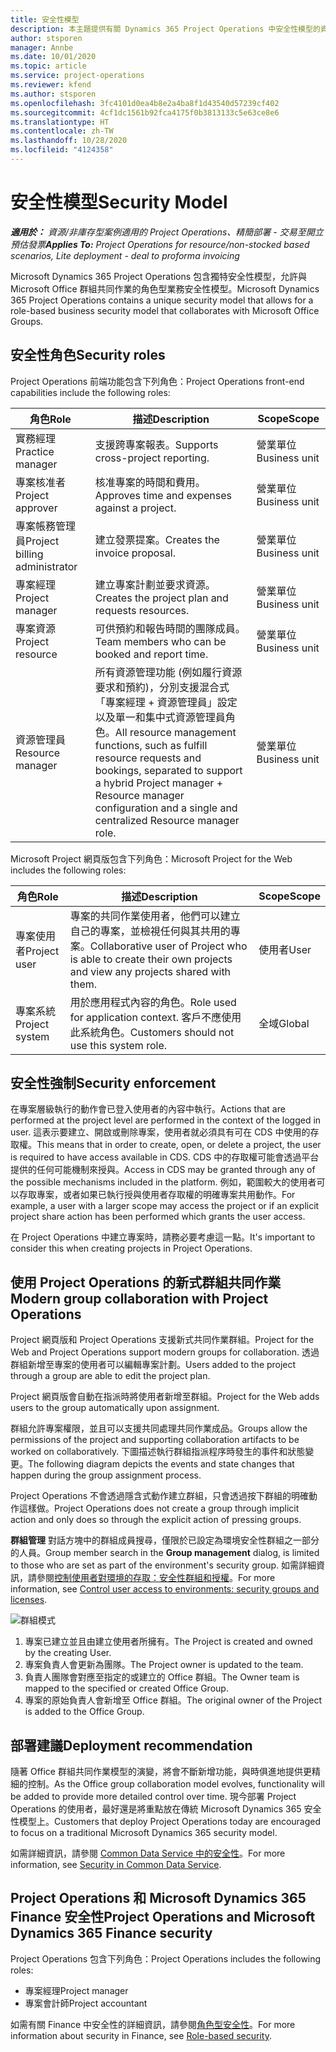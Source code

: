 ```yaml
---
title: 安全性模型
description: 本主題提供有關 Dynamics 365 Project Operations 中安全性模型的資訊。
author: stsporen
manager: Annbe
ms.date: 10/01/2020
ms.topic: article
ms.service: project-operations
ms.reviewer: kfend
ms.author: stsporen
ms.openlocfilehash: 3fc4101d0ea4b8e2a4ba8f1d43540d57239cf402
ms.sourcegitcommit: 4cf1dc1561b92fca4175f0b3813133c5e63ce8e6
ms.translationtype: HT
ms.contentlocale: zh-TW
ms.lasthandoff: 10/28/2020
ms.locfileid: "4124358"
---
```

# <a name="security-model"></a><span data-ttu-id="d76c3-103">安全性模型</span><span class="sxs-lookup"><span data-stu-id="d76c3-103">Security Model</span></span>

<span data-ttu-id="d76c3-104">_**適用於：** 資源/非庫存型案例適用的 Project Operations、精簡部署 - 交易至開立預估發票_</span><span class="sxs-lookup"><span data-stu-id="d76c3-104">_**Applies To:** Project Operations for resource/non-stocked based scenarios, Lite deployment - deal to proforma invoicing_</span></span>

<span data-ttu-id="d76c3-105">Microsoft Dynamics 365 Project Operations 包含獨特安全性模型，允許與 Microsoft Office 群組共同作業的角色型業務安全性模型。</span><span class="sxs-lookup"><span data-stu-id="d76c3-105">Microsoft Dynamics 365 Project Operations contains a unique security model that allows for a role-based business security model that collaborates with Microsoft Office Groups.</span></span> 


## <a name="security-roles"></a><span data-ttu-id="d76c3-106">安全性角色</span><span class="sxs-lookup"><span data-stu-id="d76c3-106">Security roles</span></span>
<span data-ttu-id="d76c3-107">Project Operations 前端功能包含下列角色：</span><span class="sxs-lookup"><span data-stu-id="d76c3-107">Project Operations front-end capabilities include the following roles:</span></span>

| <span data-ttu-id="d76c3-108">角色</span><span class="sxs-lookup"><span data-stu-id="d76c3-108">Role</span></span>                          | <span data-ttu-id="d76c3-109">描述</span><span class="sxs-lookup"><span data-stu-id="d76c3-109">Description</span></span>                                                                                                                                                                 | <span data-ttu-id="d76c3-110">Scope</span><span class="sxs-lookup"><span data-stu-id="d76c3-110">Scope</span></span> |
|-------------------------------|-----------------------------------------------------------------------------------------------------------------------------------------------------------------------------|------|
| <span data-ttu-id="d76c3-111">實務經理</span><span class="sxs-lookup"><span data-stu-id="d76c3-111">Practice manager</span></span>              | <span data-ttu-id="d76c3-112">支援跨專案報表。</span><span class="sxs-lookup"><span data-stu-id="d76c3-112">Supports cross-project reporting.</span></span>                                                                                                            | <span data-ttu-id="d76c3-113">營業單位</span><span class="sxs-lookup"><span data-stu-id="d76c3-113">Business unit</span></span>              |
| <span data-ttu-id="d76c3-114">專案核准者</span><span class="sxs-lookup"><span data-stu-id="d76c3-114">Project approver</span></span>              | <span data-ttu-id="d76c3-115">核准專案的時間和費用。</span><span class="sxs-lookup"><span data-stu-id="d76c3-115">Approves time and expenses against a project.</span></span>                                                                                                                              | <span data-ttu-id="d76c3-116">營業單位</span><span class="sxs-lookup"><span data-stu-id="d76c3-116">Business unit</span></span> |
| <span data-ttu-id="d76c3-117">專案帳務管理員</span><span class="sxs-lookup"><span data-stu-id="d76c3-117">Project billing administrator</span></span> | <span data-ttu-id="d76c3-118">建立發票提案。</span><span class="sxs-lookup"><span data-stu-id="d76c3-118">Creates the invoice proposal.</span></span>                                                                                                                                                 | <span data-ttu-id="d76c3-119">營業單位</span><span class="sxs-lookup"><span data-stu-id="d76c3-119">Business unit</span></span> |
| <span data-ttu-id="d76c3-120">專案經理</span><span class="sxs-lookup"><span data-stu-id="d76c3-120">Project manager</span></span>               | <span data-ttu-id="d76c3-121">建立專案計劃並要求資源。</span><span class="sxs-lookup"><span data-stu-id="d76c3-121">Creates the project plan and requests resources.</span></span>                                                                                                                              | <span data-ttu-id="d76c3-122">營業單位</span><span class="sxs-lookup"><span data-stu-id="d76c3-122">Business unit</span></span> |
| <span data-ttu-id="d76c3-123">專案資源</span><span class="sxs-lookup"><span data-stu-id="d76c3-123">Project resource</span></span>              | <span data-ttu-id="d76c3-124">可供預約和報告時間的團隊成員。</span><span class="sxs-lookup"><span data-stu-id="d76c3-124">Team members who can be booked and report time.</span></span>                                                                                                          | <span data-ttu-id="d76c3-125">營業單位</span><span class="sxs-lookup"><span data-stu-id="d76c3-125">Business unit</span></span>|
| <span data-ttu-id="d76c3-126">資源管理員</span><span class="sxs-lookup"><span data-stu-id="d76c3-126">Resource manager</span></span>              | <span data-ttu-id="d76c3-127">所有資源管理功能 (例如履行資源要求和預約)，分別支援混合式「專案經理 + 資源管理員」設定以及單一和集中式資源管理員角色。</span><span class="sxs-lookup"><span data-stu-id="d76c3-127">All resource management functions, such as fulfill resource requests and bookings, separated to support a hybrid Project manager + Resource manager configuration and a single and centralized Resource manager role.</span></span> | <span data-ttu-id="d76c3-128">營業單位</span><span class="sxs-lookup"><span data-stu-id="d76c3-128">Business unit</span></span> |


<span data-ttu-id="d76c3-129">Microsoft Project 網頁版包含下列角色：</span><span class="sxs-lookup"><span data-stu-id="d76c3-129">Microsoft Project for the Web includes the following roles:</span></span>

| <span data-ttu-id="d76c3-130">角色</span><span class="sxs-lookup"><span data-stu-id="d76c3-130">Role</span></span>           | <span data-ttu-id="d76c3-131">描述</span><span class="sxs-lookup"><span data-stu-id="d76c3-131">Description</span></span>                                                                                                        | <span data-ttu-id="d76c3-132">Scope</span><span class="sxs-lookup"><span data-stu-id="d76c3-132">Scope</span></span>  |
|----------------|--------------------------------------------------------------------------------------------------------------------|--------|
| <span data-ttu-id="d76c3-133">專案使用者</span><span class="sxs-lookup"><span data-stu-id="d76c3-133">Project user</span></span>   | <span data-ttu-id="d76c3-134">專案的共同作業使用者，他們可以建立自己的專案，並檢視任何與其共用的專案。</span><span class="sxs-lookup"><span data-stu-id="d76c3-134">Collaborative user of Project   who is able to create their own projects and view any projects shared with   them.</span></span> | <span data-ttu-id="d76c3-135">使用者</span><span class="sxs-lookup"><span data-stu-id="d76c3-135">User</span></span>   |
| <span data-ttu-id="d76c3-136">專案系統</span><span class="sxs-lookup"><span data-stu-id="d76c3-136">Project system</span></span> | <span data-ttu-id="d76c3-137">用於應用程式內容的角色。</span><span class="sxs-lookup"><span data-stu-id="d76c3-137">Role used for application   context.</span></span> <span data-ttu-id="d76c3-138">客戶不應使用此系統角色。</span><span class="sxs-lookup"><span data-stu-id="d76c3-138">Customers should not use this system role.</span></span>                                    | <span data-ttu-id="d76c3-139">全域</span><span class="sxs-lookup"><span data-stu-id="d76c3-139">Global</span></span> |

## <a name="security-enforcement"></a><span data-ttu-id="d76c3-140">安全性強制</span><span class="sxs-lookup"><span data-stu-id="d76c3-140">Security enforcement</span></span>
<span data-ttu-id="d76c3-141">在專案層級執行的動作會已登入使用者的內容中執行。</span><span class="sxs-lookup"><span data-stu-id="d76c3-141">Actions that are performed at the project level are performed in the context of the logged in user.</span></span> <span data-ttu-id="d76c3-142">這表示要建立、開啟或刪除專案，使用者就必須具有可在 CDS 中使用的存取權。</span><span class="sxs-lookup"><span data-stu-id="d76c3-142">This means that in order to create, open, or delete a project, the user is required to have access available in CDS.</span></span> <span data-ttu-id="d76c3-143">CDS 中的存取權可能會透過平台提供的任何可能機制來授與。</span><span class="sxs-lookup"><span data-stu-id="d76c3-143">Access in CDS may be granted through any of the possible mechanisms included in the platform.</span></span> <span data-ttu-id="d76c3-144">例如，範圍較大的使用者可以存取專案，或者如果已執行授與使用者存取權的明確專案共用動作。</span><span class="sxs-lookup"><span data-stu-id="d76c3-144">For example, a user with a larger scope may access the project or if an explicit project share action has been performed which grants the user access.</span></span>

<span data-ttu-id="d76c3-145">在 Project Operations 中建立專案時，請務必要考慮這一點。</span><span class="sxs-lookup"><span data-stu-id="d76c3-145">It's important to consider this when creating projects in Project Operations.</span></span>

## <a name="modern-group-collaboration-with-project-operations"></a><span data-ttu-id="d76c3-146">使用 Project Operations 的新式群組共同作業</span><span class="sxs-lookup"><span data-stu-id="d76c3-146">Modern group collaboration with Project Operations</span></span>
<span data-ttu-id="d76c3-147">Project 網頁版和 Project Operations 支援新式共同作業群組。</span><span class="sxs-lookup"><span data-stu-id="d76c3-147">Project for the Web and Project Operations support modern groups for collaboration.</span></span> <span data-ttu-id="d76c3-148">透過群組新增至專案的使用者可以編輯專案計劃。</span><span class="sxs-lookup"><span data-stu-id="d76c3-148">Users added to the project through a group are able to edit the project plan.</span></span>

<span data-ttu-id="d76c3-149">Project 網頁版會自動在指派時將使用者新增至群組。</span><span class="sxs-lookup"><span data-stu-id="d76c3-149">Project for the Web adds users to the group automatically upon assignment.</span></span>

<span data-ttu-id="d76c3-150">群組允許專案權限，並且可以支援共同處理共同作業成品。</span><span class="sxs-lookup"><span data-stu-id="d76c3-150">Groups allow the permissions of the project and supporting collaboration artifacts to be worked on collaboratively.</span></span> <span data-ttu-id="d76c3-151">下圖描述執行群組指派程序時發生的事件和狀態變更。</span><span class="sxs-lookup"><span data-stu-id="d76c3-151">The following diagram depicts the events and state changes that happen during the group assignment process.</span></span>

<span data-ttu-id="d76c3-152">Project Operations 不會透過隱含式動作建立群組，只會透過按下群組的明確動作這樣做。</span><span class="sxs-lookup"><span data-stu-id="d76c3-152">Project Operations does not create a group through implicit action and only does so through the explicit action of pressing groups.</span></span>

<span data-ttu-id="d76c3-153">**群組管理** 對話方塊中的群組成員搜尋，僅限於已設定為環境安全性群組之一部分的人員。</span><span class="sxs-lookup"><span data-stu-id="d76c3-153">Group member search in the **Group management** dialog, is limited to those who are set as part of the environment's security group.</span></span> <span data-ttu-id="d76c3-154">如需詳細資訊，請參閱[控制使用者對環境的存取：安全性群組和授權](https://docs.microsoft.com/power-platform/admin/control-user-access)。</span><span class="sxs-lookup"><span data-stu-id="d76c3-154">For more information, see [Control user access to environments: security groups and licenses](https://docs.microsoft.com/power-platform/admin/control-user-access).</span></span>

![群組模式](./media/groupsmode.png)

1. <span data-ttu-id="d76c3-156">專案已建立並且由建立使用者所擁有。</span><span class="sxs-lookup"><span data-stu-id="d76c3-156">The Project is created and owned by the creating User.</span></span>
2. <span data-ttu-id="d76c3-157">專案負責人會更新為團隊。</span><span class="sxs-lookup"><span data-stu-id="d76c3-157">The Project owner is updated to the team.</span></span>
3. <span data-ttu-id="d76c3-158">負責人團隊會對應至指定的或建立的 Office 群組。</span><span class="sxs-lookup"><span data-stu-id="d76c3-158">The Owner team is mapped to the specified or created Office Group.</span></span>
4. <span data-ttu-id="d76c3-159">專案的原始負責人會新增至 Office 群組。</span><span class="sxs-lookup"><span data-stu-id="d76c3-159">The original owner of the Project is added to the Office Group.</span></span>

## <a name="deployment-recommendation"></a><span data-ttu-id="d76c3-160">部署建議</span><span class="sxs-lookup"><span data-stu-id="d76c3-160">Deployment recommendation</span></span>
<span data-ttu-id="d76c3-161">隨著 Office 群組共同作業模型的演變，將會不斷新增功能，與時俱進地提供更精細的控制。</span><span class="sxs-lookup"><span data-stu-id="d76c3-161">As the Office group collaboration model evolves, functionality will be added to provide more detailed control over time.</span></span> <span data-ttu-id="d76c3-162">現今部署 Project Operations 的使用者，最好還是將重點放在傳統 Microsoft Dynamics 365 安全性模型上。</span><span class="sxs-lookup"><span data-stu-id="d76c3-162">Customers that deploy Project Operations today are encouraged to focus on a traditional Microsoft Dynamics 365 security model.</span></span>

<span data-ttu-id="d76c3-163">如需詳細資訊，請參閱 [Common Data Service 中的安全性](https://docs.microsoft.com/power-platform/admin/wp-security)。</span><span class="sxs-lookup"><span data-stu-id="d76c3-163">For more information, see [Security in Common Data Service](https://docs.microsoft.com/power-platform/admin/wp-security).</span></span>

## <a name="project-operations-and-microsoft-dynamics-365-finance-security"></a><span data-ttu-id="d76c3-164">Project Operations 和 Microsoft Dynamics 365 Finance 安全性</span><span class="sxs-lookup"><span data-stu-id="d76c3-164">Project Operations and Microsoft Dynamics 365 Finance security</span></span>
<span data-ttu-id="d76c3-165">Project Operations 包含下列角色：</span><span class="sxs-lookup"><span data-stu-id="d76c3-165">Project Operations includes the following roles:</span></span>

- <span data-ttu-id="d76c3-166">專案經理</span><span class="sxs-lookup"><span data-stu-id="d76c3-166">Project manager</span></span>
- <span data-ttu-id="d76c3-167">專案會計師</span><span class="sxs-lookup"><span data-stu-id="d76c3-167">Project accountant</span></span>

<span data-ttu-id="d76c3-168">如需有關 Finance 中安全性的詳細資訊，請參閱[角色型安全性](https://docs.microsoft.com/dynamics365/fin-ops-core/dev-itpro/sysadmin/role-based-security)。</span><span class="sxs-lookup"><span data-stu-id="d76c3-168">For more information about security in Finance, see [Role-based security](https://docs.microsoft.com/dynamics365/fin-ops-core/dev-itpro/sysadmin/role-based-security).</span></span>


